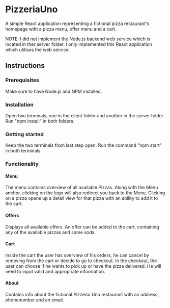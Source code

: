 # PizzeriaUno
A simple React application representing a fictional pizza restaurant's homepage with a pizza menu, offer menu and a cart.

NOTE: I did not implement the Node.js backend web service which is located in ther server folder. I only implemented this React application which utilises the web service.

## Instructions

### Prerequisites
Make sure to have Node.js and NPM installed.

### Installation
Open two terminals, one in the client folder and another in the server folder. Run "npm install" in both folders.

### Getting started
Keep the two terminals from last step open. Run the command "npm start" in both terminals.

### Functionality
#### Menu
The menu contains overview of all available Pizzas. Along with the Menu anchor, clicking on the logo will also redirect you back to the Menu. Clicking on a pizza opens up a detail view for that pizza with an ability to add it to the cart.

#### Offers
Displays all available offers. An offer can be added to the cart, containing any of the available pizzas and some soda.

#### Cart
Inside the cart the user has overview of his orders, he can cancel by removing from the cart or decide to go to checkout. In the checkout, the user can choose if he wants to pick up or have the pizza delivered. He will need to input valid and appropriate information.

#### About
Contains info about the fictional Pizzerio Uno restaurant with an address, phonenumber and an email.
